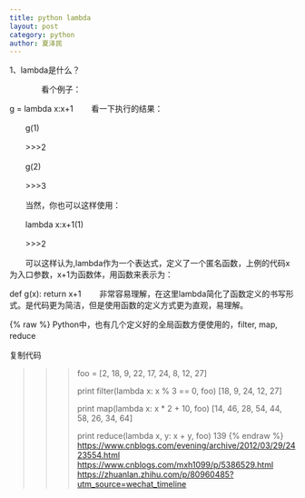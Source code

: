 ```yaml
---
title: python lambda
layout: post
category: python
author: 夏泽民
---
```

1、lambda是什么？

　　　　看个例子：　　　　　

 g = lambda x:x+1
　　看一下执行的结果：　

　　g(1)

　　>>>2

　　g(2)

　　>>>3

　　当然，你也可以这样使用：

　　lambda x:x+1(1)

　　>>>2　　　

　　可以这样认为,lambda作为一个表达式，定义了一个匿名函数，上例的代码x为入口参数，x+1为函数体，用函数来表示为：

 def g(x):
     return x+1
　　非常容易理解，在这里lambda简化了函数定义的书写形式。是代码更为简洁，但是使用函数的定义方式更为直观，易理解。
<!-- more -->

{% raw %}
Python中，也有几个定义好的全局函数方便使用的，filter, map, reduce　　

复制代码
>>> foo = [2, 18, 9, 22, 17, 24, 8, 12, 27]
>>>
>>> print filter(lambda x: x % 3 == 0, foo)
[18, 9, 24, 12, 27]
>>>
>>> print map(lambda x: x * 2 + 10, foo)
[14, 46, 28, 54, 44, 58, 26, 34, 64]
>>>
>>> print reduce(lambda x, y: x + y, foo)
139
{% endraw %}
https://www.cnblogs.com/evening/archive/2012/03/29/2423554.html
https://www.cnblogs.com/mxh1099/p/5386529.html
https://zhuanlan.zhihu.com/p/80960485?utm_source=wechat_timeline
